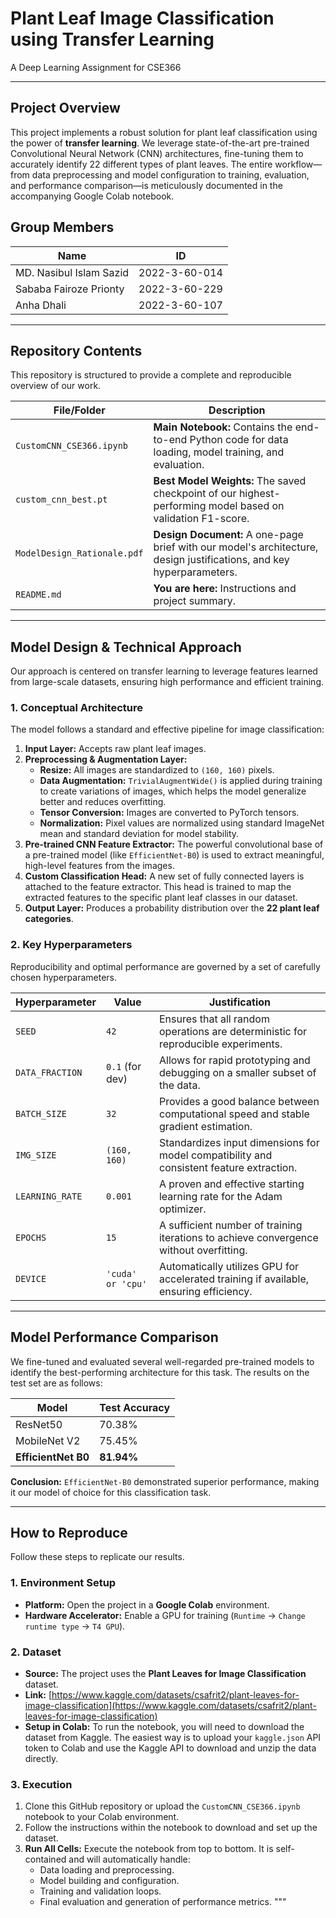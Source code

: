 # Plant Leaf Image Classification using Transfer Learning

A Deep Learning Assignment for CSE366

---

## Project Overview

This project implements a robust solution for plant leaf classification using the power of **transfer learning**. We leverage state-of-the-art pre-trained Convolutional Neural Network (CNN) architectures, fine-tuning them to accurately identify 22 different types of plant leaves. The entire workflow—from data preprocessing and model configuration to training, evaluation, and performance comparison—is meticulously documented in the accompanying Google Colab notebook.

## Group Members

| Name                      | ID              |
| ------------------------- | --------------- |
| MD. Nasibul Islam Sazid   | 2022-3-60-014   |
| Sababa Fairoze Prionty    | 2022-3-60-229   |
| Anha Dhali                | 2022-3-60-107

---

## Repository Contents

This repository is structured to provide a complete and reproducible overview of our work.

| File/Folder                | Description                                                                                             |
| -------------------------- | ------------------------------------------------------------------------------------------------------- |
| `CustomCNN_CSE366.ipynb`   | **Main Notebook:** Contains the end-to-end Python code for data loading, model training, and evaluation. |
| `custom_cnn_best.pt`       | **Best Model Weights:** The saved checkpoint of our highest-performing model based on validation F1-score.  |
| `ModelDesign_Rationale.pdf`| **Design Document:** A one-page brief with our model's architecture, design justifications, and key hyperparameters. |
| `README.md`                | **You are here:** Instructions and project summary.                                                     |

---

## Model Design & Technical Approach

Our approach is centered on transfer learning to leverage features learned from large-scale datasets, ensuring high performance and efficient training.

### 1. Conceptual Architecture

The model follows a standard and effective pipeline for image classification:

1.  **Input Layer:** Accepts raw plant leaf images.
2.  **Preprocessing & Augmentation Layer:**
    * **Resize:** All images are standardized to `(160, 160)` pixels.
    * **Data Augmentation:** `TrivialAugmentWide()` is applied during training to create variations of images, which helps the model generalize better and reduces overfitting.
    * **Tensor Conversion:** Images are converted to PyTorch tensors.
    * **Normalization:** Pixel values are normalized using standard ImageNet mean and standard deviation for model stability.
3.  **Pre-trained CNN Feature Extractor:** The powerful convolutional base of a pre-trained model (like `EfficientNet-B0`) is used to extract meaningful, high-level features from the images.
4.  **Custom Classification Head:** A new set of fully connected layers is attached to the feature extractor. This head is trained to map the extracted features to the specific plant leaf classes in our dataset.
5.  **Output Layer:** Produces a probability distribution over the **22 plant leaf categories**.

### 2. Key Hyperparameters

Reproducibility and optimal performance are governed by a set of carefully chosen hyperparameters.

| Hyperparameter  | Value               | Justification                                                                            |
| --------------- | ------------------- | ---------------------------------------------------------------------------------------- |
| `SEED`          | `42`                | Ensures that all random operations are deterministic for reproducible experiments.       |
| `DATA_FRACTION` | `0.1` (for dev)     | Allows for rapid prototyping and debugging on a smaller subset of the data.              |
| `BATCH_SIZE`    | `32`                | Provides a good balance between computational speed and stable gradient estimation.       |
| `IMG_SIZE`      | `(160, 160)`        | Standardizes input dimensions for model compatibility and consistent feature extraction. |
| `LEARNING_RATE` | `0.001`             | A proven and effective starting learning rate for the Adam optimizer.                    |
| `EPOCHS`        | `15`                | A sufficient number of training iterations to achieve convergence without overfitting.   |
| `DEVICE`        | `'cuda' or 'cpu'`   | Automatically utilizes GPU for accelerated training if available, ensuring efficiency.     |

---

## Model Performance Comparison

We fine-tuned and evaluated several well-regarded pre-trained models to identify the best-performing architecture for this task. The results on the test set are as follows:

| Model             | Test Accuracy |
| ----------------- | ------------- |
| ResNet50          | 70.38%        |
| MobileNet V2      | 75.45%        |
| **EfficientNet B0** | **81.94%** |

**Conclusion:** `EfficientNet-B0` demonstrated superior performance, making it our model of choice for this classification task.

---

## How to Reproduce

Follow these steps to replicate our results.

### 1. Environment Setup
* **Platform:** Open the project in a **Google Colab** environment.
* **Hardware Accelerator:** Enable a GPU for training (`Runtime` -> `Change runtime type` -> `T4 GPU`).

### 2. Dataset
* **Source:** The project uses the **Plant Leaves for Image Classification** dataset.
* **Link:** [https://www.kaggle.com/datasets/csafrit2/plant-leaves-for-image-classification](https://www.kaggle.com/datasets/csafrit2/plant-leaves-for-image-classification)
* **Setup in Colab:** To run the notebook, you will need to download the dataset from Kaggle. The easiest way is to upload your `kaggle.json` API token to Colab and use the Kaggle API to download and unzip the data directly.

### 3. Execution
1.  Clone this GitHub repository or upload the `CustomCNN_CSE366.ipynb` notebook to your Colab environment.
2.  Follow the instructions within the notebook to download and set up the dataset.
3.  **Run All Cells:** Execute the notebook from top to bottom. It is self-contained and will automatically handle:
    * Data loading and preprocessing.
    * Model building and configuration.
    * Training and validation loops.
    * Final evaluation and generation of performance metrics.
"""

